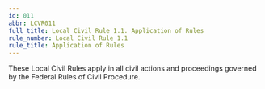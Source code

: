 ```yaml
---
id: 011
abbr: LCVR011
full_title: Local Civil Rule 1.1. Application of Rules
rule_number: Local Civil Rule 1.1
rule_title: Application of Rules
---
```


These Local Civil Rules apply in all civil actions and proceedings governed by the Federal Rules of Civil Procedure.